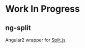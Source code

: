 # Work In Progress

## ng-split
Angular2 wrapper for [Split.js](https://github.com/nathancahill/Split.js)
